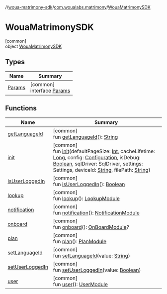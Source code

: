 //[woua-matrimony-sdk](../../../index.md)/[com.woualabs.matrimony](../index.md)/[WouaMatrimonySDK](index.md)

# WouaMatrimonySDK

[common]\
object [WouaMatrimonySDK](index.md)

## Types

| Name | Summary |
|---|---|
| [Params](-params/index.md) | [common]<br>interface [Params](-params/index.md) |

## Functions

| Name | Summary |
|---|---|
| [getLanguageId](get-language-id.md) | [common]<br>fun [getLanguageId](get-language-id.md)(): [String](https://kotlinlang.org/api/latest/jvm/stdlib/kotlin/-string/index.html) |
| [init](init.md) | [common]<br>fun [init](init.md)(defaultPageSize: [Int](https://kotlinlang.org/api/latest/jvm/stdlib/kotlin/-int/index.html), cacheLifetime: [Long](https://kotlinlang.org/api/latest/jvm/stdlib/kotlin/-long/index.html), config: [Configuration](../-configuration/index.md), isDebug: [Boolean](https://kotlinlang.org/api/latest/jvm/stdlib/kotlin/-boolean/index.html), sqlDriver: SqlDriver, settings: Settings, deviceId: [String](https://kotlinlang.org/api/latest/jvm/stdlib/kotlin/-string/index.html), filePath: [String](https://kotlinlang.org/api/latest/jvm/stdlib/kotlin/-string/index.html)) |
| [isUserLoggedIn](is-user-logged-in.md) | [common]<br>fun [isUserLoggedIn](is-user-logged-in.md)(): [Boolean](https://kotlinlang.org/api/latest/jvm/stdlib/kotlin/-boolean/index.html) |
| [lookup](lookup.md) | [common]<br>fun [lookup](lookup.md)(): [LookupModule](../../com.woualabs.matrimony.lookup.module/-lookup-module/index.md) |
| [notification](notification.md) | [common]<br>fun [notification](notification.md)(): [NotificationModule](../../com.woualabs.matrimony.notification.module/-notification-module/index.md) |
| [onboard](onboard.md) | [common]<br>fun [onboard](onboard.md)(): [OnBoardModule](../../com.woualabs.matrimony.onboard.module/-on-board-module/index.md)? |
| [plan](plan.md) | [common]<br>fun [plan](plan.md)(): [PlanModule](../../com.woualabs.matrimony.plan.module/-plan-module/index.md) |
| [setLanguageId](set-language-id.md) | [common]<br>fun [setLanguageId](set-language-id.md)(value: [String](https://kotlinlang.org/api/latest/jvm/stdlib/kotlin/-string/index.html)) |
| [setUserLoggedIn](set-user-logged-in.md) | [common]<br>fun [setUserLoggedIn](set-user-logged-in.md)(value: [Boolean](https://kotlinlang.org/api/latest/jvm/stdlib/kotlin/-boolean/index.html)) |
| [user](user.md) | [common]<br>fun [user](user.md)(): [UserModule](../../com.woualabs.matrimony.user.module/-user-module/index.md) |
